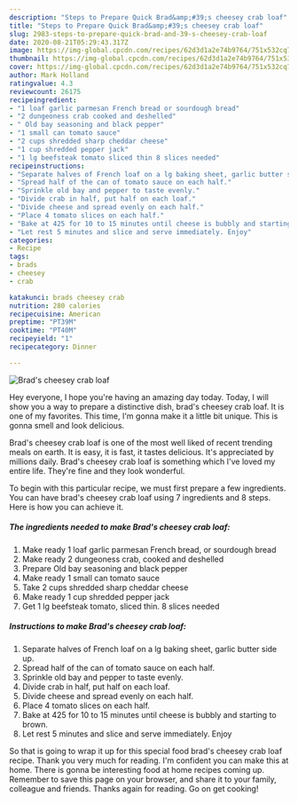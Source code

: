 ```yaml
---
description: "Steps to Prepare Quick Brad&amp;#39;s cheesey crab loaf"
title: "Steps to Prepare Quick Brad&amp;#39;s cheesey crab loaf"
slug: 2983-steps-to-prepare-quick-brad-and-39-s-cheesey-crab-loaf
date: 2020-08-21T05:29:43.317Z
image: https://img-global.cpcdn.com/recipes/62d3d1a2e74b9764/751x532cq70/brads-cheesey-crab-loaf-recipe-main-photo.jpg
thumbnail: https://img-global.cpcdn.com/recipes/62d3d1a2e74b9764/751x532cq70/brads-cheesey-crab-loaf-recipe-main-photo.jpg
cover: https://img-global.cpcdn.com/recipes/62d3d1a2e74b9764/751x532cq70/brads-cheesey-crab-loaf-recipe-main-photo.jpg
author: Mark Holland
ratingvalue: 4.3
reviewcount: 26175
recipeingredient:
- "1 loaf garlic parmesan French bread or sourdough bread"
- "2 dungeoness crab cooked and deshelled"
- " Old bay seasoning and black pepper"
- "1 small can tomato sauce"
- "2 cups shredded sharp cheddar cheese"
- "1 cup shredded pepper jack"
- "1 lg beefsteak tomato sliced thin 8 slices needed"
recipeinstructions:
- "Separate halves of French loaf on a lg baking sheet, garlic butter side up."
- "Spread half of the can of tomato sauce on each half."
- "Sprinkle old bay and pepper to taste evenly."
- "Divide crab in half, put half on each loaf."
- "Divide cheese and spread evenly on each half."
- "Place 4 tomato slices on each half."
- "Bake at 425 for 10 to 15 minutes until cheese is bubbly and starting to brown."
- "Let rest 5 minutes and slice and serve immediately. Enjoy"
categories:
- Recipe
tags:
- brads
- cheesey
- crab

katakunci: brads cheesey crab 
nutrition: 280 calories
recipecuisine: American
preptime: "PT39M"
cooktime: "PT40M"
recipeyield: "1"
recipecategory: Dinner

---
```



![Brad&#39;s cheesey crab loaf](https://img-global.cpcdn.com/recipes/62d3d1a2e74b9764/751x532cq70/brads-cheesey-crab-loaf-recipe-main-photo.jpg)

Hey everyone, I hope you're having an amazing day today. Today, I will show you a way to prepare a distinctive dish, brad&#39;s cheesey crab loaf. It is one of my favorites. This time, I'm gonna make it a little bit unique. This is gonna smell and look delicious.

Brad&#39;s cheesey crab loaf is one of the most well liked of recent trending meals on earth. It is easy, it is fast, it tastes delicious. It's appreciated by millions daily. Brad&#39;s cheesey crab loaf is something which I've loved my entire life. They're fine and they look wonderful.




To begin with this particular recipe, we must first prepare a few ingredients. You can have brad&#39;s cheesey crab loaf using 7 ingredients and 8 steps. Here is how you can achieve it.

<!--inarticleads1-->

##### The ingredients needed to make Brad&#39;s cheesey crab loaf:

1. Make ready 1 loaf garlic parmesan French bread, or sourdough bread
1. Make ready 2 dungeoness crab, cooked and deshelled
1. Prepare  Old bay seasoning and black pepper
1. Make ready 1 small can tomato sauce
1. Take 2 cups shredded sharp cheddar cheese
1. Make ready 1 cup shredded pepper jack
1. Get 1 lg beefsteak tomato, sliced thin. 8 slices needed




<!--inarticleads2-->

##### Instructions to make Brad&#39;s cheesey crab loaf:

1. Separate halves of French loaf on a lg baking sheet, garlic butter side up.
1. Spread half of the can of tomato sauce on each half.
1. Sprinkle old bay and pepper to taste evenly.
1. Divide crab in half, put half on each loaf.
1. Divide cheese and spread evenly on each half.
1. Place 4 tomato slices on each half.
1. Bake at 425 for 10 to 15 minutes until cheese is bubbly and starting to brown.
1. Let rest 5 minutes and slice and serve immediately. Enjoy




So that is going to wrap it up for this special food brad&#39;s cheesey crab loaf recipe. Thank you very much for reading. I'm confident you can make this at home. There is gonna be interesting food at home recipes coming up. Remember to save this page on your browser, and share it to your family, colleague and friends. Thanks again for reading. Go on get cooking!

